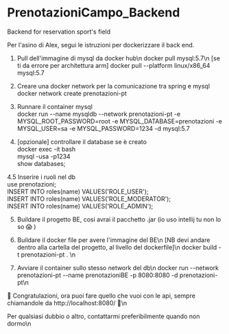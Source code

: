 # PrenotazioniCampo_Backend
Backend for reservation sport's field

Per l'asino di Alex, segui le istruzioni per dockerizzare il back end.</br>

1. Pull dell'immagine di mysql da docker hub\n
  docker pull mysql:5.7\n
  [se ti da errore per architettura arm] docker pull --platform linux/x86_64 mysql:5.7</br>

2. Creare una docker network per la comunicazione tra spring e mysql</br>
  docker network create prenotazioni-pt</br>
  
3. Runnare il container mysql</br>
  docker run --name mysqldb --network prenotazioni-pt -e MYSQL_ROOT_PASSWORD=root -e MYSQL_DATABASE=prenotazioni -e MYSQL_USER=sa -e MYSQL_PASSWORD=1234 -d mysql:5.7</br>

4. [opzionale] controllare il database se è creato</br>
  docker exec -it <container-id> bash</br>
  mysql -usa -p1234</br>
  show databases;</br>
  
4.5 Inserire i ruoli nel db</br>
  use prenotazioni;</br>
  INSERT INTO roles(name) VALUES('ROLE_USER');</br>
  INSERT INTO roles(name) VALUES('ROLE_MODERATOR');</br>
  INSERT INTO roles(name) VALUES('ROLE_ADMIN');</br>

5. Buildare il progetto BE, cosi avrai il pacchetto .jar (io uso intellij tu non lo so 😱 )</br>

6. Buildare il docker file per avere l'immagine del BE\n
  [NB devi andare dentro alla cartella del progetto, al livello del dockerfile]\n
  docker build -t prenotazioni-pt . \n
  
7. Avviare il container sullo stesso network del db\n
  docker run --network prenotazioni-pt --name prenotazioniBE -p 8080:8080 -d prenotazioni-pt\n

🥳 Congratulazioni, ora puoi fare quello che vuoi con le api, sempre chiamandole da http://localhost:8080/ 🥳\n

Per qualsiasi dubbio o altro, contattarmi preferibilmente quando non dormo\n
